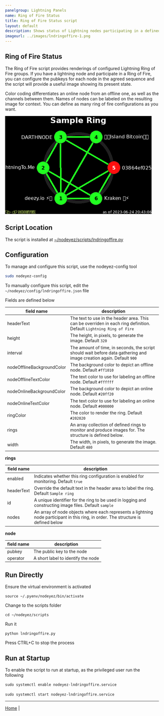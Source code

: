 ```yaml
---
panelgroup: Lightning Panels
name: Ring of Fire Status
title: Ring of Fire Status script
layout: default
description: Shows status of Lightning nodes participating in a defined ring with their up/down state, and the channels between them.
imageurl: ../images/lndringoffire-1.png
---
```


## Ring of Fire Status

The Ring of Fire script provides renderings of configured Lightning Ring of Fire
groups.  If you have a lightning node and participate in a Ring of Fire, you can
configure the pubkeys for each node in the agreed sequence and the script 
will provide a useful image showing its present state.  

Color coding differentiates an online node from an offline one, as well as the
channels between them. Names of nodes can be labeled on the resulting image for
context. You can define as many ring of fire configurations as you want. 

![sample ring of fire rendering showing 5 nodes](../images/lndringoffire-1.png)

## Script Location

The script is installed at 
[~/nodeyez/scripts/lndringoffire.py](../scripts/lndringoffire.py)

## Configuration

To manage and configure this script, use the nodeyez-config tool

```sh
sudo nodeyez-config
```

To manually configure this script, edit the `~/nodeyez/config/lndringoffire.json` file

Fields are defined below

| field name | description  |
| --- |--- |
| headerText | The text to use in the header area. This can be overriden in each ring definition. Default `Lightning Ring of Fire` |
| height | The height, in pixels, to generate the image. Default `320` |
| interval | The amount of time, in seconds, the script should wait before data gathering and image creation again. Default `900` |
| nodeOfflineBackgroundColor | The background color to depict an offline node. Default `#ff1010` |
| nodeOfflineTextColor | The text color to use for labeling an offline node. Default `#ffffff` |
| nodeOnlineBackgroundColor | The background color to depict an online node. Default `#20ff20` |
| nodeOnlineTextColor | The text color to use for labeling an online node. Default `#000000` |
| ringColor | The color to render the ring. Default `#202020` |
| rings | An array collection of defined rings to monitor and produce images for. The structure is defined below. |
| width | The width, in pixels, to generate the image. Default `480` |

__rings__

| field name | description |
| --- | --- |
| enabled | Indicates whether this ring configuration is enabled for monitoring. Default `true` |
| headerText | Override the default text in the header area to label the ring. Default `Sample ring` |
| id | A unique identifier for the ring to be used in logging and constructing image files. Default `sample` |
| nodes | An array of node objects where each represents a lightning node participant in this ring, in order. The structure is defined below |

__node__

| field name | description |
| --- | --- |
| pubkey | The public key to the node |
| operator | A short label to identify the node |


## Run Directly

Ensure the virtual environment is activated
```shell
source ~/.pyenv/nodeyez/bin/activate
```

Change to the scripts folder
```shell
cd ~/nodeyez/scripts
```

Run it
```shell
python lndringoffire.py
```

Press CTRL+C to stop the process

## Run at Startup

To enable the script to run at startup, as the privileged user run the following

```shell
sudo systemctl enable nodeyez-lndringoffire.service

sudo systemctl start nodeyez-lndringoffire.service
```

---

[Home](../) | 